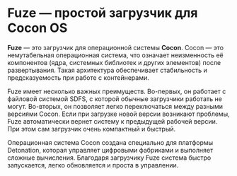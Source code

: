 

# Fuze — простой загрузчик для Cocon OS

**Fuze** — это загрузчик для операционной системы **Cocon**. Cocon — это немутабельная операционная система, что означает неизменность её компонентов (ядра, системных библиотек и других элементов) после развертывания. Такая архитектура обеспечивает стабильность и предсказуемость при работе с контейнерами.

Fuze имеет несколько важных преимуществ. Во-первых, он работает с файловой системой SDFS, с которой обычные загрузчики работать не могут. Во-вторых, он позволяет легко переключаться между разными версиями Cocon. Если при загрузке новой версии возникают проблемы, Fuze автоматически вернет систему к предыдущей рабочей версии. При этом сам загрузчик очень компактный и быстрый.

Операционная система Cocon создана специально для платформы Detonation, которая управляет цифровыми фабриками и выполняет сложные вычисления. Благодаря загрузчику Fuze система быстро запускается, легко обновляется и проста в управлении.
